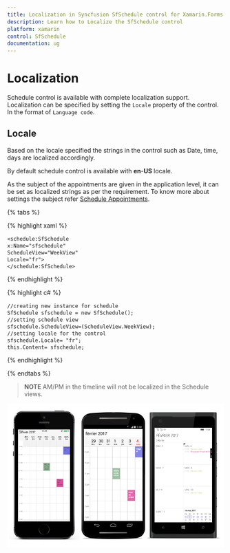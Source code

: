 ```yaml
---
title: Localization in Syncfusion SfSchedule control for Xamarin.Forms
description: Learn how to Localize the SfSchedule control
platform: xamarin
control: SfSchedule
documentation: ug
---
```


# Localization 

Schedule control is available with complete localization support. Localization can be specified by setting the `Locale` property of the control. In the format of `Language code`.

## Locale

Based on the locale specified the strings in the control such as Date, time, days are localized accordingly.

By default schedule control is available with **en**-**US** locale. 

As the subject of the appointments are given in the application level, it can be set as localized strings as per the requirement. To know more about settings the subject refer [Schedule Appointments](/xamarin/sfschedule/data-bindings "Schedule Appointments").

{% tabs %}

{% highlight xaml %}

    <schedule:SfSchedule
    x:Name="sfschedule" 
    ScheduleView="WeekView"
    Locale="fr">
    </schedule:SfSchedule>
	
{% endhighlight %}

{% highlight c# %}

    //creating new instance for schedule
    SfSchedule sfschedule = new SfSchedule();
    //setting schedule view 
    sfschedule.ScheduleView=(ScheduleView.WeekView);
    //setting locale for the control 
    sfschedule.Locale= "fr";
    this.Content= sfschedule;

{% endhighlight %}

{% endtabs %}

>**NOTE** AM/PM in the timeline will not be localized in the Schedule views.

![](Localization_images/Localization.png)
